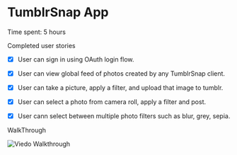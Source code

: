 # TumblrSnap  App

Time spent: 5 hours

Completed user stories

* [x] User can sign in using OAuth login flow.
* [x] User can view global feed of photos created by any TumblrSnap client.
* [x] User can take a picture, apply a filter, and upload that image to tumblr.
* [x] User can select a photo from camera roll, apply a filter and post.
* [x] User cann select between multiple photo filters such as blur, grey, sepia.


WalkThrough

![Viedo Walkthrough](WalkThrough.gif)